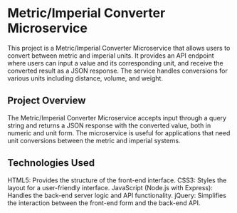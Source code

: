 # Metric/Imperial Converter Microservice

This project is a Metric/Imperial Converter Microservice that allows users to convert between metric and imperial units. It provides an API endpoint where users can input a value and its corresponding unit, and receive the converted result as a JSON response. The service handles conversions for various units including distance, volume, and weight.

## Project Overview

The Metric/Imperial Converter Microservice accepts input through a query string and returns a JSON response with the converted value, both in numeric and unit form. The microservice is useful for applications that need unit conversions between the metric and imperial systems.

## Technologies Used

HTML5: Provides the structure of the front-end interface.
CSS3: Styles the layout for a user-friendly interface.
JavaScript (Node.js with Express): Handles the back-end server logic and API functionality.
jQuery: Simplifies the interaction between the front-end form and the back-end API.
